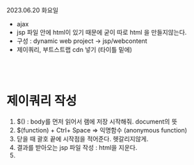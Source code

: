 2023.06.20 화요일
- ajax
- jsp 파일 안에 html이 있기 때문에 굳이 따로 html 을 만들지않는다.
- 구성 : dynamic web project -> jsp/webcontent
- 제이쿼리, 부트스트랩 cdn 넣기 (타이틀 밑에)
<br>
<br>

# 제이쿼리 작성
1. $() : body를 먼저 읽어서 램에 저장 시작해줘. document의 뜻
2. $(function) + Ctrl+ Space => 익명함수 (anonymous function)
3. 닫을 때 괄호  끝에 시작점을 적어준다. 헷갈리지않게.
4. 결과를 받아오는 jsp 파일 작성 : html을 지운다.
5. 

